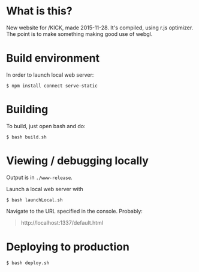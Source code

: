 

# What is this?
New website for /KICK, made 2015-11-28. It's compiled, using r.js optimizer. The point is to make something making good use of webgl.

# Build environment
In order to launch local web server:

    $ npm install connect serve-static


# Building
To build, just open bash and do:

    $ bash build.sh


# Viewing / debugging locally

Output is in `./www-release`.

Launch a local web server with

    $ bash launchLocal.sh

Navigate to the URL specified in the console. Probably:

> http://localhost:1337/default.html


# Deploying to production

    $ bash deploy.sh
